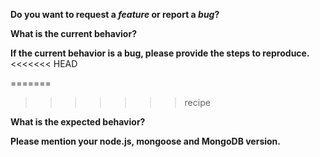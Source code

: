 <!-- *Before creating an issue please make sure you are using the latest version of mongoose -->

**Do you want to request a *feature* or report a *bug*?**

**What is the current behavior?**

**If the current behavior is a bug, please provide the steps to reproduce.**
<<<<<<< HEAD
<!-- If you can, provide a standalone script / gist to reproduce your issue -->
=======
<!-- If you can, provide a stadalone script / gist to reproduce your issue -->
>>>>>>> recipe

**What is the expected behavior?**

**Please mention your node.js, mongoose and MongoDB version.**
